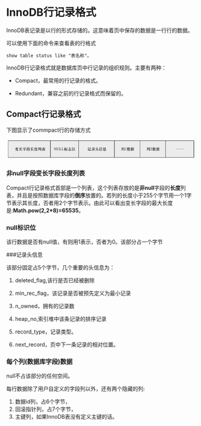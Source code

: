 # InnoDB行记录格式

InnoDB表记录是以行的形式存储的。这意味着页中保存的数据是一行行的数据。

可以使用下面的命令来查看表的行格式

```
show table status like "表名称"。
```
InnoDB行记录格式就是数据库页中行记录的组织规则。主要有两种：

- Compact，最常用的行记录的格式。

- Redundant，兼容之前的行记录格式而保留的。


## Compact行记录格式
下图显示了commpact行的存储方式

![image](../pic/Snip20150124_8.png)

### 非null字段变长字段长度列表
Compact行记录格式首部是一个列表，这个列表存放的是**非null**字段的**长度**列表，并且是按照数据库字段的**倒序**放置的。若列的长度小于255个字节用一个1字节表示其长度，否者用2个字节表示。由此可以看出变长字段的最大长度是:**Math.pow(2,2*8)=65535**。


### null标识位

该行数据是否有null值，有则用1表示，否者为0。该部分占一个字节

###记录头信息

该部分固定占5个字节，几个重要的头信息为：

1. deleted_flag,该行是否已经被删除

2. min_rec_flag，该记录是否被预先定义为最小记录

3. n_owned，拥有的记录数

4. heap_no,索引堆中该条记录的排序记录

5. record_type，记录类型。

6. next_record，页中下一条记录的相对位置。


### 每个列(数据库字段)数据

null不占该部分的任何空间。


每行数据除了用户自定义的字段列以外，还有两个隐藏的列:

1. 数据id列，占6个字节，
2. 回滚指针列，占7个字节，
3. 主键列，如果InnoDB表没有定义主键的话。

